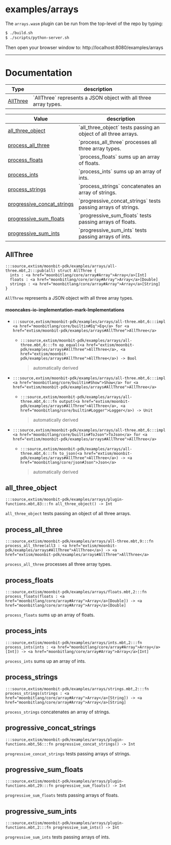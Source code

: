 # examples/arrays

The `arrays.wasm` plugin can be run from the top-level of the repo by
typing:

```bash
$ ./build.sh
$ ./scripts/python-server.sh
```

Then open your browser window to:
http://localhost:8080/examples/arrays

---
# Documentation
|Type|description|
|---|---|
|[AllThree](#AllThree)| \`AllThree\` represents a JSON object with all three array types.|

|Value|description|
|---|---|
|[all\_three\_object](#all_three_object)| \`all\_three\_object\` tests passing an object of all three arrays.|
|[process\_all\_three](#process_all_three)| \`process\_all\_three\` processes all three array types.|
|[process\_floats](#process_floats)| \`process\_floats\` sums up an array of floats.|
|[process\_ints](#process_ints)| \`process\_ints\` sums up an array of ints.|
|[process\_strings](#process_strings)| \`process\_strings\` concatenates an array of strings.|
|[progressive\_concat\_strings](#progressive_concat_strings)| \`progressive\_concat\_strings\` tests passing arrays of strings.|
|[progressive\_sum\_floats](#progressive_sum_floats)| \`progressive\_sum\_floats\` tests passing arrays of floats.|
|[progressive\_sum\_ints](#progressive_sum_ints)| \`progressive\_sum\_ints\` tests passing arrays of ints.|

## AllThree

```moonbit
:::source,extism/moonbit-pdk/examples/arrays/all-three.mbt,2:::pub(all) struct AllThree {
  ints : <a href="moonbitlang/core/array#Array">Array</a>[Int]
  floats : <a href="moonbitlang/core/array#Array">Array</a>[Double]
  strings : <a href="moonbitlang/core/array#Array">Array</a>[String]
}
```
 `AllThree` represents a JSON object with all three array types.

#### mooncakes-io-implementation-mark-Implementations
- ```moonbit
  :::source,extism/moonbit-pdk/examples/arrays/all-three.mbt,6:::impl <a href="moonbitlang/core/builtin#Eq">Eq</a> for <a href="extism/moonbit-pdk/examples/arrays#AllThree">AllThree</a>
  ```
  > 
  * ```moonbit
    :::source,extism/moonbit-pdk/examples/arrays/all-three.mbt,6:::fn op_equal(<a href="extism/moonbit-pdk/examples/arrays#AllThree">AllThree</a>, <a href="extism/moonbit-pdk/examples/arrays#AllThree">AllThree</a>) -> Bool
    ```
    > automatically derived
- ```moonbit
  :::source,extism/moonbit-pdk/examples/arrays/all-three.mbt,6:::impl <a href="moonbitlang/core/builtin#Show">Show</a> for <a href="extism/moonbit-pdk/examples/arrays#AllThree">AllThree</a>
  ```
  > 
  * ```moonbit
    :::source,extism/moonbit-pdk/examples/arrays/all-three.mbt,6:::fn output(<a href="extism/moonbit-pdk/examples/arrays#AllThree">AllThree</a>, <a href="moonbitlang/core/builtin#Logger">Logger</a>) -> Unit
    ```
    > automatically derived
- ```moonbit
  :::source,extism/moonbit-pdk/examples/arrays/all-three.mbt,6:::impl <a href="moonbitlang/core/builtin#ToJson">ToJson</a> for <a href="extism/moonbit-pdk/examples/arrays#AllThree">AllThree</a>
  ```
  > 
  * ```moonbit
    :::source,extism/moonbit-pdk/examples/arrays/all-three.mbt,6:::fn to_json(<a href="extism/moonbit-pdk/examples/arrays#AllThree">AllThree</a>) -> <a href="moonbitlang/core/json#Json">Json</a>
    ```
    > automatically derived

## all\_three\_object

```moonbit
:::source,extism/moonbit-pdk/examples/arrays/plugin-functions.mbt,83:::fn all_three_object() -> Int
```
 `all_three_object` tests passing an object of all three arrays.

## process\_all\_three

```moonbit
:::source,extism/moonbit-pdk/examples/arrays/all-three.mbt,9:::fn process_all_three(all3 : <a href="extism/moonbit-pdk/examples/arrays#AllThree">AllThree</a>) -> <a href="extism/moonbit-pdk/examples/arrays#AllThree">AllThree</a>
```
 `process_all_three` processes all three array types.

## process\_floats

```moonbit
:::source,extism/moonbit-pdk/examples/arrays/floats.mbt,2:::fn process_floats(floats : <a href="moonbitlang/core/array#Array">Array</a>[Double]) -> <a href="moonbitlang/core/array#Array">Array</a>[Double]
```
 `process_floats` sums up an array of floats.

## process\_ints

```moonbit
:::source,extism/moonbit-pdk/examples/arrays/ints.mbt,2:::fn process_ints(ints : <a href="moonbitlang/core/array#Array">Array</a>[Int]) -> <a href="moonbitlang/core/array#Array">Array</a>[Int]
```
 `process_ints` sums up an array of ints.

## process\_strings

```moonbit
:::source,extism/moonbit-pdk/examples/arrays/strings.mbt,2:::fn process_strings(strings : <a href="moonbitlang/core/array#Array">Array</a>[String]) -> <a href="moonbitlang/core/array#Array">Array</a>[String]
```
 `process_strings` concatenates an array of strings.

## progressive\_concat\_strings

```moonbit
:::source,extism/moonbit-pdk/examples/arrays/plugin-functions.mbt,56:::fn progressive_concat_strings() -> Int
```
 `progressive_concat_strings` tests passing arrays of strings.

## progressive\_sum\_floats

```moonbit
:::source,extism/moonbit-pdk/examples/arrays/plugin-functions.mbt,29:::fn progressive_sum_floats() -> Int
```
 `progressive_sum_floats` tests passing arrays of floats.

## progressive\_sum\_ints

```moonbit
:::source,extism/moonbit-pdk/examples/arrays/plugin-functions.mbt,2:::fn progressive_sum_ints() -> Int
```
 `progressive_sum_ints` tests passing arrays of ints.
